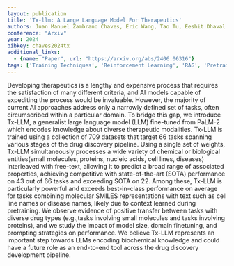 ```yaml
---
layout: publication
title: 'Tx-llm: A Large Language Model For Therapeutics'
authors: Juan Manuel Zambrano Chaves, Eric Wang, Tao Tu, Eeshit Dhaval Vaishnav, Byron Lee, S. Sara Mahdavi, Christopher Semturs, David Fleet, Vivek Natarajan, Shekoofeh Azizi
conference: "Arxiv"
year: 2024
bibkey: chaves2024tx
additional_links:
  - {name: "Paper", url: "https://arxiv.org/abs/2406.06316"}
tags: ['Training Techniques', 'Reinforcement Learning', 'RAG', 'Pretraining Methods', 'Prompting']
---
```

Developing therapeutics is a lengthy and expensive process that requires the
satisfaction of many different criteria, and AI models capable of expediting
the process would be invaluable. However, the majority of current AI approaches
address only a narrowly defined set of tasks, often circumscribed within a
particular domain. To bridge this gap, we introduce Tx-LLM, a generalist large
language model (LLM) fine-tuned from PaLM-2 which encodes knowledge about
diverse therapeutic modalities. Tx-LLM is trained using a collection of 709
datasets that target 66 tasks spanning various stages of the drug discovery
pipeline. Using a single set of weights, Tx-LLM simultaneously processes a wide
variety of chemical or biological entities(small molecules, proteins, nucleic
acids, cell lines, diseases) interleaved with free-text, allowing it to predict
a broad range of associated properties, achieving competitive with
state-of-the-art (SOTA) performance on 43 out of 66 tasks and exceeding SOTA on
22. Among these, Tx-LLM is particularly powerful and exceeds best-in-class
performance on average for tasks combining molecular SMILES representations
with text such as cell line names or disease names, likely due to context
learned during pretraining. We observe evidence of positive transfer between
tasks with diverse drug types (e.g.,tasks involving small molecules and tasks
involving proteins), and we study the impact of model size, domain finetuning,
and prompting strategies on performance. We believe Tx-LLM represents an
important step towards LLMs encoding biochemical knowledge and could have a
future role as an end-to-end tool across the drug discovery development
pipeline.
